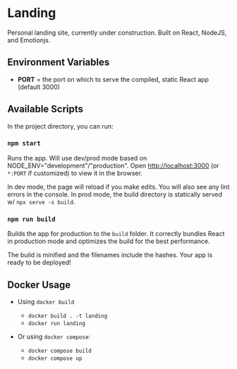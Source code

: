 # Landing
Personal landing site, currently under construction. Built on React, NodeJS, and Emotionjs.

## Environment Variables
 - **PORT** = the port on which to serve the compiled, static React app (default 3000)

## Available Scripts

In the project directory, you can run:

### `npm start`

Runs the app. Will use dev/prod mode based on NODE_ENV="development"/"production".
Open [http://localhost:3000](http://localhost:3000) (or `*:PORT` if customized)
to view it in the browser.

In dev mode, the page will reload if you make edits.
You will also see any lint errors in the console.
In prod mode, the build directory is statically served w/ `npx serve -s build`.

### `npm run build`

Builds the app for production to the `build` folder. It correctly bundles
React in production mode and optimizes the build for the best performance.

The build is minified and the filenames include the hashes.
Your app is ready to be deployed!


## Docker Usage

- Using `docker build`
    - `docker build . -t landing`
    - `docker run landing`

- Or using `docker compose`:
    - `docker compose build`
    - `docker compose up`